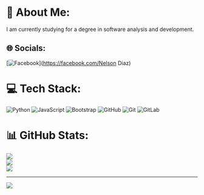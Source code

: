 # 💫 About Me:
I am currently studying for a degree in software analysis and development.<br>


## 🌐 Socials:
[![Facebook](https://img.shields.io/badge/Facebook-%231877F2.svg?logo=Facebook&logoColor=white)](https://facebook.com/Nelson Diaz) 

# 💻 Tech Stack:
![Python](https://img.shields.io/badge/python-3670A0?style=for-the-badge&logo=python&logoColor=ffdd54) ![JavaScript](https://img.shields.io/badge/javascript-%23323330.svg?style=for-the-badge&logo=javascript&logoColor=%23F7DF1E) ![Bootstrap](https://img.shields.io/badge/bootstrap-%238511FA.svg?style=for-the-badge&logo=bootstrap&logoColor=white) ![GitHub](https://img.shields.io/badge/github-%23121011.svg?style=for-the-badge&logo=github&logoColor=white) ![Git](https://img.shields.io/badge/git-%23F05033.svg?style=for-the-badge&logo=git&logoColor=white) ![GitLab](https://img.shields.io/badge/gitlab-%23181717.svg?style=for-the-badge&logo=gitlab&logoColor=white)
# 📊 GitHub Stats:
![](https://github-readme-stats.vercel.app/api?username=FabianGuar&theme=dark&hide_border=false&include_all_commits=false&count_private=false)<br/>
![](https://nirzak-streak-stats.vercel.app/?user=FabianGuar&theme=dark&hide_border=false)<br/>
![](https://github-readme-stats.vercel.app/api/top-langs/?username=FabianGuar&theme=dark&hide_border=false&include_all_commits=false&count_private=false&layout=compact)


---
[![](https://visitcount.itsvg.in/api?id=FabianGuar&icon=0&color=0)](https://visitcount.itsvg.in)

<!-- Proudly created with GPRM ( https://gprm.itsvg.in ) -->
